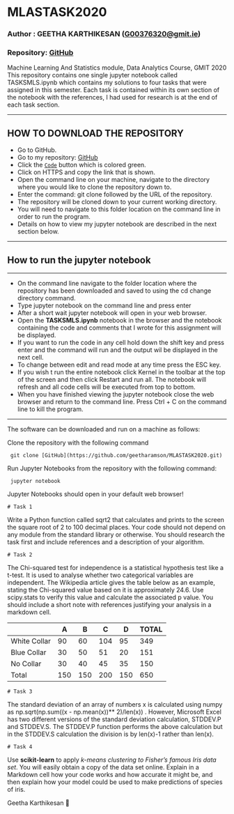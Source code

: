 # MLASTASK2020
### Author : GEETHA KARTHIKESAN (G00376320@gmit.ie)
### Repository: [GitHub](https://github.com/geetharamson/MLASTASK2020.git)
Machine Learning And Statistics module, Data Analytics Course, GMIT 2020
This repository contains one single jupyter notebook called TASKSMLS.ipynb which contains my solutions to four tasks that were assigned in this semester. Each task is  contained within its own section of the notebook with the references, I had used for research is at the end of each task section. 

---------------------------------
## HOW TO DOWNLOAD THE REPOSITORY
* Go to GitHub.
* Go to my repository: [GitHub](https://github.com/geetharamson/MLASTASK2020.git)
* Click the [`Code`](#code) button which is colored green.
* Click on HTTPS and copy the link that is shown.
* Open the command line on your machine, navigate to the directory where you would like to clone the repository down to.
* Enter the command: git clone followed by the URL of the repository.
* The repository will be cloned down to your current working directory.
* You will need to navigate to this folder location on the command line in order to run the program.
* Details on how to view my jupyter notebook are described in the next section below.
__________________________
## How to run the jupyter notebook
___________________________
+ On the command line navigate to the folder location where the repository has been downloaded and saved to using the cd change directory command.
+ Type jupyter notebook on the command line and press enter
+ After a short wait jupyter notebook will open in your web browser.
+ Open the **TASKSMLS.ipynb** notebook in the browser and the notebook containing the code and comments that I wrote for this assignment will be displayed.
+ If you want to run the code in any cell hold down the shift key and press enter and the command will run and the output wil be displayed in the next cell.
+ To change between edit and read mode at any time press the ESC key.
+ If you wish t run the entire notebook click Kernel in the toolbar at the top of the screen and then click Restart and run all. The notebook will refresh and all code cells will be executed from top to bottom.
+ When you have finished viewing the jupyter notebook close the web browser and return to the command line. Press Ctrl + C on the command line to kill the program.
______________________________________________________________
The software can be downloaded and run on a machine as follows:

Clone the repository with the following command
      
     git clone [GitHub](https://github.com/geetharamson/MLASTASK2020.git)

Run Jupyter Notebooks from the repository with the following command:

     jupyter notebook

Jupyter Notebooks should open in your default web browser!

    # Task 1
Write a Python function called sqrt2 that calculates and prints to the screen the square root of 2 to 100 decimal places. Your code should not depend on any module from the standard library or otherwise. You should research the task first and include references and a description of your algorithm.

    # Task 2
The Chi-squared test for independence is a statistical hypothesis test like a t-test. It is used to analyse whether two categorical variables are independent. The Wikipedia article gives the table below as an example, stating the Chi-squared value based on it is approximately 24.6. Use scipy.stats to verify this value and calculate the associated p value. You should include a short note with references justifying your analysis in a markdown cell.
 
 
|               |     A   |    B   |    C   |   D  |  TOTAL  |
| ------------- | --------| ------ | ------ |----- | --------|
| White Collar  |    90   |   60   |   104  |  95  |  349    |
| Blue Collar   |    30   |   50   |    51  |  20  |  151    |
| No Collar     |    30   |   40   |    45  |  35  |  150    |
| Total         |    150  |  150   |   200  | 150  |  650    |




    # Task 3

The standard deviation of an array of numbers x is calculated using numpy as np.sqrt(np.sum((x - np.mean(x))** 2)/len(x)) . 
However, Microsoft Excel has two different versions of the standard deviation calculation, STDDEV.P and STDDEV.S. The STDDEV.P function 
performs the above calculation but in the STDDEV.S calculation the division is by len(x)-1 rather than len(x).

    # Task 4

Use **scikit-learn** to apply  *k-means clustering to Fisher’s famous Iris data set*. You will easily obtain a copy of the data set online. Explain in a Markdown cell how your code works and how accurate it might be, and then explain how your model could be used to make predictions of species of iris.


 Geetha Karthikesan :rocket:

